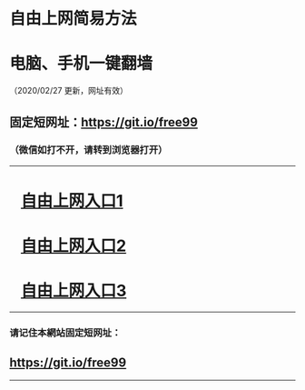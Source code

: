 # 自由上网简易方法

# 电脑、手机一键翻墙

（2020/02/27 更新，网址有效）

## 固定短网址：https://git.io/free99

### （微信如打不开，请转到浏览器打开）


***





# &nbsp;&nbsp; <a href="https://github.com/jyg66/4/wiki" target="_blank">自由上网入口1</a>
# &nbsp;&nbsp; <a href="https://github.com/begood0513/goodnews/blob/master/README.md" target="_blank">自由上网入口2</a>
# &nbsp;&nbsp; <a href="https://github.com/oGate2/oo/blob/master/README.md" target="_blank">自由上网入口3</a>
***

### 请记住本網站固定短网址：

## https://git.io/free99


***

